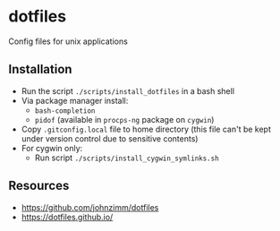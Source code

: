 # dotfiles
Config files for unix applications

## Installation
* Run the script `./scripts/install_dotfiles` in a bash shell
* Via package manager install:
  * `bash-completion`
  * `pidof` (available in `procps-ng` package on `cygwin`)
* Copy `.gitconfig.local` file to home directory (this file can't be kept under
  version control due to sensitive contents)
* For cygwin only:
  * Run script `./scripts/install_cygwin_symlinks.sh`

## Resources
* https://github.com/johnzimm/dotfiles
* https://dotfiles.github.io/
